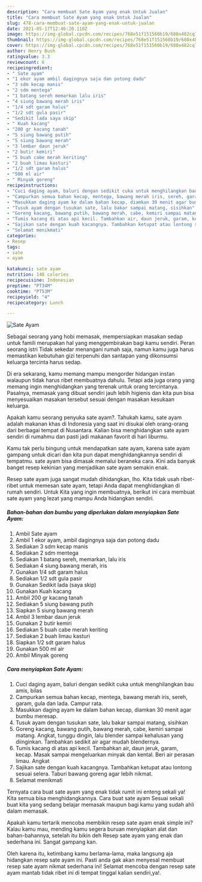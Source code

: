 ```yaml
---
description: "Cara membuat Sate Ayam yang enak Untuk Jualan"
title: "Cara membuat Sate Ayam yang enak Untuk Jualan"
slug: 478-cara-membuat-sate-ayam-yang-enak-untuk-jualan
date: 2021-05-17T12:46:20.110Z
image: https://img-global.cpcdn.com/recipes/768e51f151560b19/680x482cq70/sate-ayam-foto-resep-utama.jpg
thumbnail: https://img-global.cpcdn.com/recipes/768e51f151560b19/680x482cq70/sate-ayam-foto-resep-utama.jpg
cover: https://img-global.cpcdn.com/recipes/768e51f151560b19/680x482cq70/sate-ayam-foto-resep-utama.jpg
author: Henry Bush
ratingvalue: 3.3
reviewcount: 6
recipeingredient:
- " Sate ayam"
- "1 ekor ayam ambil dagingnya saja dan potong dadu"
- "3 sdm kecap manis"
- "2 sdm mentega"
- "1 batang sereh memarkan lalu iris"
- "4 siung bawang merah iris"
- "1/4 sdt garam halus"
- "1/2 sdt gula pasir"
- "Sedikit lada saya skip"
- " Kuah kacang"
- "200 gr kacang tanah"
- "5 siung bawang putih"
- "5 siung bawang merah"
- "3 lembar daun jeruk"
- "2 butir kemiri"
- "5 buah cabe merah keriting"
- "2 buah limau kasturi"
- "1/2 sdt garam halus"
- "500 ml air"
- " Minyak goreng"
recipeinstructions:
- "Cuci daging ayam, baluri dengan sedikit cuka untuk menghilangkan bau amis, bilas"
- "Campurkan semua bahan kecap, mentega, bawang merah iris, sereh, garam, gula dan lada. Campur rata."
- "Masukkan daging ayam ke dalam bahan kecap, diamkan 30 menit agar bumbu meresap."
- "Tusuk ayam dengan tusukan sate, lalu bakar sampai matang, sisihkan"
- "Goreng kacang, bawang putih, bawang merah, cabe, kemiri sampai matang. Angkat, tunggu dingin, lalu blender sampai kehalusan yang diinginkan. Tambahkan sedikit air agar mudah blendernya."
- "Tumis kacang di atas api kecil. Tambahkan air, daun jeruk, garam, kecap. Masak sampai mengeluarkan minyak dan kental. Beri air perasan limau. Angkat"
- "Sajikan sate dengan kuah kacangnya. Tambahkan ketupat atau lontong sesuai selera. Taburi bawang goreng agar lebih nikmat."
- "Selamat menikmati"
categories:
- Resep
tags:
- sate
- ayam

katakunci: sate ayam 
nutrition: 148 calories
recipecuisine: Indonesian
preptime: "PT34M"
cooktime: "PT53M"
recipeyield: "4"
recipecategory: Lunch

---
```



![Sate Ayam](https://img-global.cpcdn.com/recipes/768e51f151560b19/680x482cq70/sate-ayam-foto-resep-utama.jpg)

Sebagai seorang yang hobi memasak, mempersiapkan masakan sedap untuk famili merupakan hal yang menggembirakan bagi kamu sendiri. Peran seorang istri Tidak sekedar menangani rumah saja, namun kamu juga harus memastikan kebutuhan gizi terpenuhi dan santapan yang dikonsumsi keluarga tercinta harus sedap.

Di era  sekarang, kamu memang mampu mengorder hidangan instan walaupun tidak harus ribet membuatnya dahulu. Tetapi ada juga orang yang memang ingin menghidangkan yang terenak untuk orang tercintanya. Pasalnya, memasak yang dibuat sendiri jauh lebih higienis dan kita pun bisa menyesuaikan masakan tersebut sesuai dengan masakan kesukaan keluarga. 



Apakah kamu seorang penyuka sate ayam?. Tahukah kamu, sate ayam adalah makanan khas di Indonesia yang saat ini disukai oleh orang-orang dari berbagai tempat di Nusantara. Kalian bisa menghidangkan sate ayam sendiri di rumahmu dan pasti jadi makanan favorit di hari liburmu.

Kamu tak perlu bingung untuk mendapatkan sate ayam, karena sate ayam gampang untuk dicari dan kita pun dapat menghidangkannya sendiri di tempatmu. sate ayam bisa dimasak memalui beraneka cara. Kini ada banyak banget resep kekinian yang menjadikan sate ayam semakin enak.

Resep sate ayam juga sangat mudah dihidangkan, lho. Kita tidak usah ribet-ribet untuk memesan sate ayam, tetapi Anda dapat menghidangkan di rumah sendiri. Untuk Kita yang ingin membuatnya, berikut ini cara membuat sate ayam yang lezat yang mampu Anda hidangkan sendiri.

<!--inarticleads1-->

##### Bahan-bahan dan bumbu yang diperlukan dalam menyiapkan Sate Ayam:

1. Ambil  Sate ayam
1. Ambil 1 ekor ayam, ambil dagingnya saja dan potong dadu
1. Sediakan 3 sdm kecap manis
1. Sediakan 2 sdm mentega
1. Sediakan 1 batang sereh, memarkan, lalu iris
1. Sediakan 4 siung bawang merah, iris
1. Gunakan 1/4 sdt garam halus
1. Sediakan 1/2 sdt gula pasir
1. Gunakan Sedikit lada (saya skip)
1. Gunakan  Kuah kacang
1. Ambil 200 gr kacang tanah
1. Sediakan 5 siung bawang putih
1. Siapkan 5 siung bawang merah
1. Ambil 3 lembar daun jeruk
1. Gunakan 2 butir kemiri
1. Sediakan 5 buah cabe merah keriting
1. Sediakan 2 buah limau kasturi
1. Siapkan 1/2 sdt garam halus
1. Gunakan 500 ml air
1. Ambil  Minyak goreng




<!--inarticleads2-->

##### Cara menyiapkan Sate Ayam:

1. Cuci daging ayam, baluri dengan sedikit cuka untuk menghilangkan bau amis, bilas
1. Campurkan semua bahan kecap, mentega, bawang merah iris, sereh, garam, gula dan lada. Campur rata.
1. Masukkan daging ayam ke dalam bahan kecap, diamkan 30 menit agar bumbu meresap.
1. Tusuk ayam dengan tusukan sate, lalu bakar sampai matang, sisihkan
1. Goreng kacang, bawang putih, bawang merah, cabe, kemiri sampai matang. Angkat, tunggu dingin, lalu blender sampai kehalusan yang diinginkan. Tambahkan sedikit air agar mudah blendernya.
1. Tumis kacang di atas api kecil. Tambahkan air, daun jeruk, garam, kecap. Masak sampai mengeluarkan minyak dan kental. Beri air perasan limau. Angkat
1. Sajikan sate dengan kuah kacangnya. Tambahkan ketupat atau lontong sesuai selera. Taburi bawang goreng agar lebih nikmat.
1. Selamat menikmati




Ternyata cara buat sate ayam yang enak tidak rumit ini enteng sekali ya! Kita semua bisa menghidangkannya. Cara buat sate ayam Sesuai sekali buat kita yang sedang belajar memasak maupun bagi kamu yang sudah ahli dalam memasak.

Apakah kamu tertarik mencoba membikin resep sate ayam enak simple ini? Kalau kamu mau, mending kamu segera buruan menyiapkan alat dan bahan-bahannya, setelah itu bikin deh Resep sate ayam yang enak dan sederhana ini. Sangat gampang kan. 

Oleh karena itu, ketimbang kamu berlama-lama, maka langsung aja hidangkan resep sate ayam ini. Pasti anda gak akan menyesal membuat resep sate ayam nikmat sederhana ini! Selamat mencoba dengan resep sate ayam mantab tidak ribet ini di tempat tinggal kalian sendiri,ya!.

